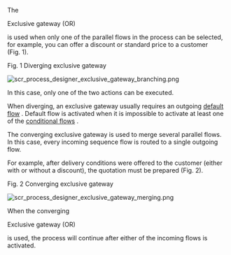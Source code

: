 


 The
 
 Exclusive gateway (OR)
 
 is used when only one of the parallel flows in the process can be selected, for example, you can offer a discount or standard price to a customer (Fig. 1).
 




 Fig. 1 Diverging exclusive gateway
 

![scr_process_designer_exclusive_gateway_branching.png](/docs/sites/en/files/images/BPM_Tools/exclusive_gateway_or_process_element/scr_process_designer_exclusive_gateway_branching.png)



 In this case, only one of the two actions can be executed.
 



 When diverging, an exclusive gateway usually requires an outgoing
 [default flow](/docs/8-0/user/bpm_tools/process_elements_reference/flows/default_flow_shortcut/default_flow) 
 . Default flow is activated when it is impossible to activate at least one of the
 [conditional flows](/docs/8-0/user/bpm_tools/process_elements_reference/flows/conditional_flow_shortcut/conditional_flow) 
 .
 



 The converging exclusive gateway is used to merge several parallel flows. In this case, every incoming sequence flow is routed to a single outgoing flow.
 



 For example, after delivery conditions were offered to the customer (either with or without a discount), the quotation must be prepared (Fig. 2).
 




 Fig. 2 Converging exclusive gateway
 

![scr_process_designer_exclusive_gateway_merging.png](/docs/sites/en/files/images/BPM_Tools/exclusive_gateway_or_process_element/scr_process_designer_exclusive_gateway_merging.png)



 When the converging
 
 Exclusive gateway (OR)
 
 is used, the process will continue after either of the incoming flows is activated.
 




